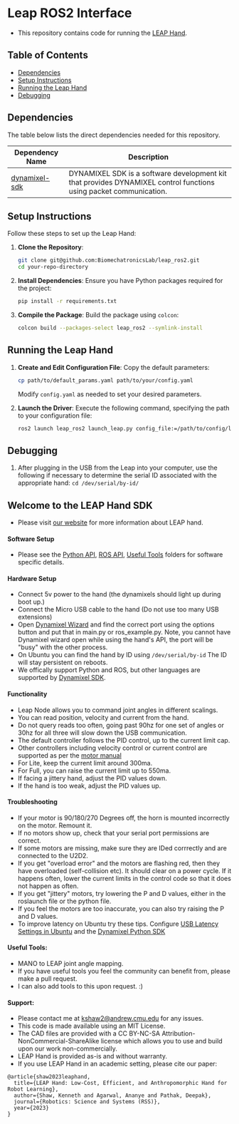 
# Leap ROS2 Interface

- This repository contains code for running the [LEAP Hand](http://leaphand.com/).


## Table of Contents

- [Dependencies](#dependencies)
- [Setup Instructions](#setup-instructions)
- [Running the Leap Hand](#running-the-leap-hand)
- [Debugging](#debugging)

## Dependencies
The table below lists the direct dependencies needed for this repository.

| **Dependency Name**                                                          | **Description**                                                                   |
|------------------------------------------------------------------------------|-----------------------------------------------------------------------------------|
| [dynamixel-sdk](https://emanual.robotis.com/docs/en/software/dynamixel/dynamixel_sdk/overview/)                          | DYNAMIXEL SDK is a software development kit that provides DYNAMIXEL control functions using packet communication.       |

## Setup Instructions

Follow these steps to set up the Leap Hand:

1. **Clone the Repository**:
   ```bash
   git clone git@github.com:BiomechatronicsLab/leap_ros2.git
   cd your-repo-directory
   ```

2. **Install Dependencies**:
   Ensure you have Python packages required for the project:
   ```bash
   pip install -r requirements.txt
   ```
   
4. **Compile the Package**:
   Build the package using `colcon`:
   ```bash
   colcon build --packages-select leap_ros2 --symlink-install
   ```

## Running the Leap Hand

1. **Create and Edit Configuration File**:
   Copy the default parameters:
   ```bash
   cp path/to/default_params.yaml path/to/your/config.yaml
   ```

   Modify `config.yaml` as needed to set your desired parameters.

2. **Launch the Driver**:
   Execute the following command, specifying the path to your configuration file:
   ```bash
   ros2 launch leap_ros2 launch_leap.py config_file:=/path/to/config/leaphandName.yaml
   ```

## Debugging

1. After plugging in the USB from the Leap into your computer, use the following if necessary to determine the serial ID associated with the appropriate hand: ```cd /dev/serial/by-id/ ```






## Welcome to the LEAP Hand SDK
- Please visit [our website](http://leaphand.com/) for more information about LEAP hand.
#### Software Setup
- Please see the [Python API](https://github.com/leap-hand/LEAP_Hand_API/tree/main/python), [ROS API](https://github.com/leap-hand/LEAP_Hand_API/tree/main/ros_module), [Useful Tools](https://github.com/leap-hand/LEAP_Hand_API/tree/main/useful_tools) folders for software specific details.

#### Hardware Setup
- Connect 5v power to the hand (the dynamixels should light up during boot up.)
- Connect the Micro USB cable to the hand (Do not use too many USB extensions)
- Open [Dynamixel Wizard](https://emanual.robotis.com/docs/en/software/rplus1/dynamixel_wizard/) and find the correct port using the options button and put that in main.py or ros_example.py.  Note, you cannot have Dynamixel wizard open while using the hand's API, the port will be "busy" with the other process.
- On Ubuntu you can find the hand by ID using `/dev/serial/by-id` The ID will stay persistent on reboots.
- We offically support Python and ROS, but other languages are supported by [Dynamixel SDK](https://emanual.robotis.com/docs/en/software/dynamixel/dynamixel_sdk/overview/).

#### Functionality
- Leap Node allows you to command joint angles in different scalings.
- You can read position, velocity and current from the hand.  
- Do not query reads too often, going past 90hz for one set of angles or 30hz for all three will slow down the USB communication.
- The default controller follows the PID control, up to the current limit cap. 
- Other controllers including velocity control or current control are supported as per the [motor manual](https://emanual.robotis.com/docs/en/dxl/x/xc330-m288/)
- For Lite, keep the current limit around 300ma.
- For Full, you can raise the current limit up to 550ma.
- If facing a jittery hand, adjust the PID values down.
- If the hand is too weak, adjust the PID values up.

#### Troubleshooting
- If your motor is 90/180/270 Degrees off, the horn is mounted incorrectly on the motor.  Remount it.
- If no motors show up, check that your serial port permissions are correct.
- If some motors are missing, make sure they are IDed corrrectly and are connected to the U2D2.
- If you get "overload error" and the motors are flashing red, then they have overloaded (self-collision etc). It should clear on a power cycle.  If it happens often, lower the current limits in the control code so that it does not happen as often.
- If you get "jittery" motors, try lowering the P and D values, either in the roslaunch file or the python file.
- If you feel the motors are too inaccurate, you can also try raising the P and D values.
- To improve latency on Ubuntu try these tips.   Configure [USB Latency Settings in Ubuntu](https://emanual.robotis.com/docs/en/software/dynamixel/dynamixel_wizard2/) and the [Dynamixel Python SDK](https://github.com/ROBOTIS-GIT/DynamixelSDK/issues/288)

#### Useful Tools:
- MANO to LEAP joint angle mapping.
- If you have useful tools you feel the community can benefit from, please make a pull request.
- I can also add tools to this upon request.  :)

#### Support:
- Please contact me at kshaw2@andrew.cmu.edu for any issues.
- This code is made available using an MIT License.
- The CAD files are provided with a CC BY-NC-SA Attribution-NonCommercial-ShareAlike license which allows you to use and build upon our work non-commercially.
- LEAP Hand is provided as-is and without warranty.
- If you use LEAP Hand in an academic setting, please cite our paper:
```
@article{shaw2023leaphand,
  title={LEAP Hand: Low-Cost, Efficient, and Anthropomorphic Hand for Robot Learning},
  author={Shaw, Kenneth and Agarwal, Ananye and Pathak, Deepak},
  journal={Robotics: Science and Systems (RSS)},
  year={2023}
}
```
